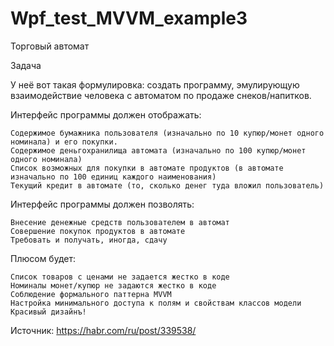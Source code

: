 # Wpf_test_MVVM_example3
Торговый автомат

Задача

У неё вот такая формулировка: создать программу, эмулирующую взаимодействие человека с автоматом по продаже снеков/напитков.

Интерфейс программы должен отображать:

    Содержимое бумажника пользователя (изначально по 10 купюр/монет одного номинала) и его покупки.
    Содержимое деньгохранилища автомата (изначально по 100 купюр/монет одного номинала)
    Список возможных для покупки в автомате продуктов (в автомате изначально по 100 единиц каждого наименования)
    Текущий кредит в автомате (то, сколько денег туда вложил пользователь)


Интерфейс программы должен позволять:

    Внесение денежные средств пользователем в автомат
    Совершение покупок продуктов в автомате
    Требовать и получать, иногда, сдачу


Плюсом будет:

    Список товаров с ценами не задается жестко в коде
    Номиналы монет/купюр не задаются жестко в коде
    Соблюдение формального паттерна MVVM
    Настройка минимального доступа к полям и свойствам классов модели
    Красивый дизайнъ!
    


Источник: https://habr.com/ru/post/339538/

